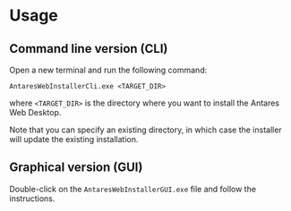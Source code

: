 # Usage

## Command line version (CLI)

Open a new terminal and run the following command:

```shell
AntaresWebInstallerCli.exe <TARGET_DIR>
```

where `<TARGET_DIR>` is the directory where you want to install the Antares Web Desktop.

Note that you can specify an existing directory, in which case the installer will update the existing installation.

## Graphical version (GUI)

Double-click on the `AntaresWebInstallerGUI.exe` file and follow the instructions.
